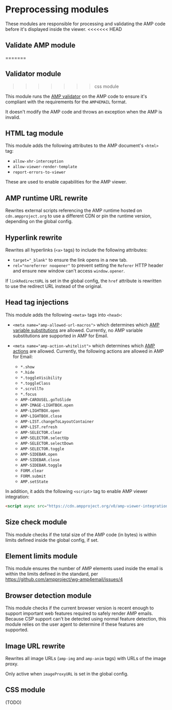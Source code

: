 # Preprocessing modules

These modules are responsible for processing and validating the AMP code before
it's displayed inside the viewer.
<<<<<<< HEAD

## Validate AMP module
=======
## Validator module
>>>>>>> css module

This module runs the [AMP validator](https://www.npmjs.com/package/amphtml-validator)
on the AMP code to ensure it's compliant with the requirements for the
`AMP4EMAIL` format.

It doesn't modify the AMP code and throws an exception when the AMP is invalid.

## HTML tag module

This module adds the following attributes to the AMP document's `<html>` tag:

-   `allow-xhr-interception`
-   `allow-viewer-render-template`
-   `report-errors-to-viewer`

These are used to enable capabilities for the AMP viewer.

## AMP runtime URL rewrite

Rewrites external scripts referencing the AMP runtime hosted on
`cdn.ampproject.org` to use a different CDN or pin the runtime version,
depending on the global config.

## Hyperlink rewrite

Rewrites all hyperlinks (`<a>` tags) to include the following attributes:

-   `target="_blank"` to ensure the link opens in a new tab.
-   `rel="noreferrer noopener"` to prevent setting the `Referer` HTTP header and
    ensure new window can't access `window.opener`.

If `linkRedirectURL` is set in the global config, the `href` attribute is
rewritten to use the redirect URL instead of the original.

## Head tag injections

This module adds the following `<meta>` tags into `<head>`:

-   `<meta name="amp-allowed-url-macros">` which determines which
    [AMP variable substitutions](https://github.com/ampproject/amphtml/blob/master/spec/amp-var-substitutions.md)
    are allowed. Currently, no AMP variable substitutions are supported in AMP
    for Email.

-   `<meta name="amp-action-whitelist">` which determines which
    [AMP actions](https://amp.dev/documentation/guides-and-tutorials/learn/amp-actions-and-events/)
    are allowed. Currently, the following actions are allowed in AMP for Email:
    -   `*.show`
    -   `*.hide`
    -   `*.toggleVisibility`
    -   `*.toggleClass`
    -   `*.scrollTo`
    -   `*.focus`
    -   `AMP-CAROUSEL.goToSlide`
    -   `AMP-IMAGE-LIGHTBOX.open`
    -   `AMP-LIGHTBOX.open`
    -   `AMP-LIGHTBOX.close`
    -   `AMP-LIST.changeToLayoutContainer`
    -   `AMP-LIST.refresh`
    -   `AMP-SELECTOR.clear`
    -   `AMP-SELECTOR.selectUp`
    -   `AMP-SELECTOR.selectDown`
    -   `AMP-SELECTOR.toggle`
    -   `AMP-SIDEBAR.open`
    -   `AMP-SIDEBAR.close`
    -   `AMP-SIDEBAR.toggle`
    -   `FORM.clear`
    -   `FORM.submit`
    -   `AMP.setState`

In addition, it adds the following `<script>` tag to enable AMP viewer
integration:

```html
<script async src="https://cdn.ampproject.org/v0/amp-viewer-integration-0.1.js">
```

## Size check module

This module checks if the total size of the AMP code (in bytes) is within limits
defined inside the global config, if set.

## Element limits module

This module ensures the number of AMP elements used inside the email is within
the limits defined in the standard, per https://github.com/ampproject/wg-amp4email/issues/4

## Browser detection module

This module checks if the current browser version is recent enough to support
important web features required to safely render AMP emails. Because CSP support
can't be detected using normal feature detection, this module relies on the user
agent to determine if these features are supported.

## Image URL rewrite

Rewrites all image URLs (`amp-img` and `amp-anim` tags) with URLs of the image
proxy.

Only active when `imageProxyURL` is set in the global config.

## CSS module

(TODO)
